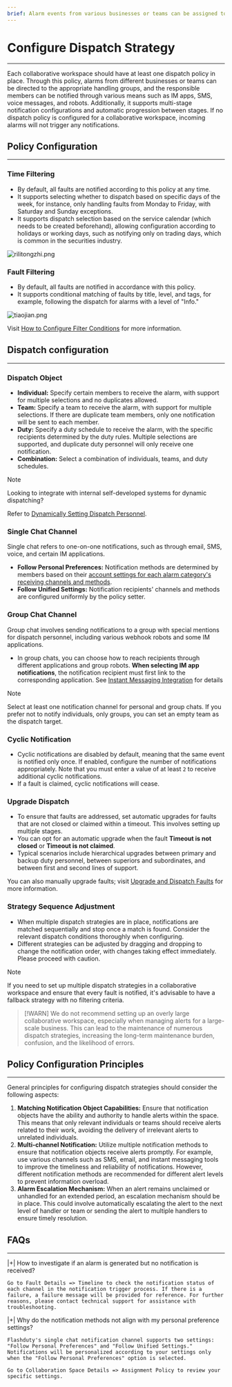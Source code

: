 ```yaml
---
brief: Alarm events from various businesses or teams can be assigned to the corresponding handling groups through dispatch strategies, ensuring that the relevant handlers are reached via different communication channels
---
```


# Configure Dispatch Strategy

---

Each collaborative workspace should have at least one dispatch policy in place. Through this policy, alarms from different businesses or teams can be directed to the appropriate handling groups, and the responsible members can be notified through various means such as IM apps, SMS, voice messages, and robots. Additionally, it supports multi-stage notification configurations and automatic progression between stages. If no dispatch policy is configured for a collaborative workspace, incoming alarms will not trigger any notifications.

## Policy Configuration
---
### Time Filtering
- By default, all faults are notified according to this policy at any time.
- It supports selecting whether to dispatch based on specific days of the week, for instance, only handling faults from Monday to Friday, with Saturday and Sunday exceptions.
- It supports dispatch selection based on the service calendar (which needs to be created beforehand), allowing configuration according to holidays or working days, such as notifying only on trading days, which is common in the securities industry.

![rilitongzhi.png](https://fcdoc.github.io/img/gsUqruaXsUQO8Vbb-QgEIJb23EQ3jUZDMWBvtOYSEBs.avif)

### Fault Filtering
- By default, all faults are notified in accordance with this policy.
- It supports conditional matching of faults by title, level, and tags, for example, following the dispatch for alarms with a level of "Info."

![tiaojian.png](https://fcdoc.github.io/img/WyGIe6d3UjoWaGg4Y8KCZ87KCalIEM3cdR1YMRI6RVc.avif)

Visit [How to Configure Filter Conditions](https://docs.flashcat.cloud/zh/flashduty/how-to-filter) for more information.

## Dispatch configuration
---

### Dispatch Object
- **Individual:** Specify certain members to receive the alarm, with support for multiple selections and no duplicates allowed.
- **Team:** Specify a team to receive the alarm, with support for multiple selections. If there are duplicate team members, only one notification will be sent to each member.
- **Duty:** Specify a duty schedule to receive the alarm, with the specific recipients determined by the duty rules. Multiple selections are supported, and duplicate duty personnel will only receive one notification.
- **Combination:** Select a combination of individuals, teams, and duty schedules.

> [!NOTE]
> Looking to integrate with internal self-developed systems for dynamic dispatching?
>
> Refer to [Dynamically Setting Dispatch Personnel](https://docs.flashcat.cloud/zh/flashduty/dynamic-notifications).

### Single Chat Channel
Single chat refers to one-on-one notifications, such as through email, SMS, voice, and certain IM applications.

- **Follow Personal Preferences:** Notification methods are determined by members based on their [account settings for each alarm category's receiving channels and methods](https://docs.flashcat.cloud/zh/flashduty/preference-settings).
- **Follow Unified Settings:** Notification recipients' channels and methods are configured uniformly by the policy setter.

### Group Chat Channel

Group chat involves sending notifications to a group with special mentions for dispatch personnel, including various webhook robots and some IM applications.

- In group chats, you can choose how to reach recipients through different applications and group robots. **When selecting IM app notifications**, the notification recipient must first link to the corresponding application. See [Instant Messaging Integration](https://docs.flashcat.cloud/zh/flashduty/lark-integration-guide) for details

> [!NOTE]
> Select at least one notification channel for personal and group chats. If you prefer not to notify individuals, only groups, you can set an empty team as the dispatch target.

### Cyclic Notification

- Cyclic notifications are disabled by default, meaning that the same event is notified only once. If enabled, configure the number of notifications appropriately. Note that you must enter a value of at least `2` to receive additional cyclic notifications.
- If a fault is claimed, cyclic notifications will cease.


### Upgrade Dispatch

- To ensure that faults are addressed, set automatic upgrades for faults that are not closed or claimed within a timeout. This involves setting up multiple stages.
- You can opt for an automatic upgrade when the fault __Timeout is not closed__ or __Timeout is not claimed__.
- Typical scenarios include hierarchical upgrades between primary and backup duty personnel, between superiors and subordinates, and between first and second lines of support.

You can also manually upgrade faults; visit [Upgrade and Dispatch Faults](https://docs.flashcat.cloud/zh/flashduty/escalate-incidents) for more information.

### Strategy Sequence Adjustment
- When multiple dispatch strategies are in place, notifications are matched sequentially and stop once a match is found. Consider the relevant dispatch conditions thoroughly when configuring.
- Different strategies can be adjusted by dragging and dropping to change the notification order, with changes taking effect immediately. Please proceed with caution.

> [!NOTE]
> If you need to set up multiple dispatch strategies in a collaborative workspace and ensure that every fault is notified, it's advisable to have a fallback strategy with no filtering criteria.

> [!WARN]
> We do not recommend setting up an overly large collaborative workspace, especially when managing alerts for a large-scale business. This can lead to the maintenance of numerous dispatch strategies, increasing the long-term maintenance burden, confusion, and the likelihood of errors.


## Policy Configuration Principles
---
General principles for configuring dispatch strategies should consider the following aspects:

1. **Matching Notification Object Capabilities:** Ensure that notification objects have the ability and authority to handle alerts within the space. This means that only relevant individuals or teams should receive alerts related to their work, avoiding the delivery of irrelevant alerts to unrelated individuals.
2. **Multi-channel Notification:** Utilize multiple notification methods to ensure that notification objects receive alerts promptly. For example, use various channels such as SMS, email, and instant messaging tools to improve the timeliness and reliability of notifications. However, different notification methods are recommended for different alert levels to prevent information overload.
3. **Alarm Escalation Mechanism:** When an alert remains unclaimed or unhandled for an extended period, an escalation mechanism should be in place. This could involve automatically escalating the alert to the next level of handler or team or sending the alert to multiple handlers to ensure timely resolution.


## FAQs
---


|+| How to investigate if an alarm is generated but no notification is received?

    Go to Fault Details => Timeline to check the notification status of each channel in the notification trigger process. If there is a failure, a failure message will be provided for reference. For further reasons, please contact technical support for assistance with troubleshooting.


|+| Why do the notification methods not align with my personal preference settings?

    Flashduty's single chat notification channel supports two settings: "Follow Personal Preferences" and "Follow Unified Settings." Notifications will be personalized according to your settings only when the "Follow Personal Preferences" option is selected.

    Go to Collaboration Space Details => Assignment Policy to review your specific settings.
